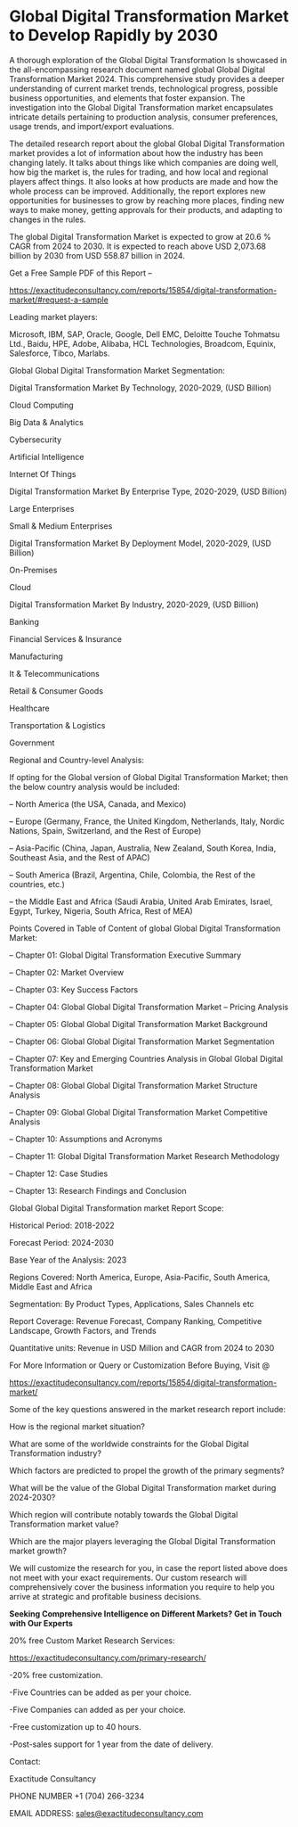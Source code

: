 # Global Digital Transformation Market to Develop Rapidly by 2030

A thorough exploration of the Global Digital Transformation Is showcased  in the all-encompassing research document named global Global Digital Transformation Market 2024. This comprehensive study provides a deeper understanding of current market trends, technological progress, possible business opportunities, and elements that foster expansion. The investigation into the Global Digital Transformation market encapsulates intricate details pertaining to production analysis, consumer preferences, usage trends, and import/export evaluations.

The detailed research report about the global Global Digital Transformation market provides a lot of information about how the industry has been changing lately. It talks about things like which companies are doing well, how big the market is, the rules for trading, and how local and regional players affect things. It also looks at how products are made and how the whole process can be improved. Additionally, the report explores new opportunities for businesses to grow by reaching more places, finding new ways to make money, getting approvals for their products, and adapting to changes in the rules.

The global Digital Transformation Market is expected to grow at 20.6 % CAGR from 2024 to 2030. It is expected to reach above USD 2,073.68 billion by 2030 from USD 558.87 billion in 2024.

Get a Free Sample PDF of this Report –

https://exactitudeconsultancy.com/reports/15854/digital-transformation-market/#request-a-sample

Leading market players:

Microsoft, IBM, SAP, Oracle, Google, Dell EMC, Deloitte Touche Tohmatsu Ltd., Baidu, HPE, Adobe, Alibaba, HCL Technologies, Broadcom, Equinix, Salesforce, Tibco, Marlabs.

Global Global Digital Transformation Market Segmentation:

Digital Transformation Market By Technology, 2020-2029, (USD Billion)

Cloud Computing

Big Data & Analytics

Cybersecurity

Artificial Intelligence

Internet Of Things

Digital Transformation Market By Enterprise Type, 2020-2029, (USD Billion)

Large Enterprises

Small & Medium Enterprises

Digital Transformation Market By Deployment Model, 2020-2029, (USD Billion)

On-Premises

Cloud

Digital Transformation Market By Industry, 2020-2029, (USD Billion)

Banking

Financial Services & Insurance

Manufacturing

It & Telecommunications

Retail & Consumer Goods

Healthcare

Transportation & Logistics

Government

Regional and Country-level Analysis:

If opting for the Global version of Global Digital Transformation Market; then the below country analysis would be included:

– North America (the USA, Canada, and Mexico)

– Europe (Germany, France, the United Kingdom, Netherlands, Italy, Nordic Nations, Spain, Switzerland, and the Rest of Europe)

– Asia-Pacific (China, Japan, Australia, New Zealand, South Korea, India, Southeast Asia, and the Rest of APAC)

– South America (Brazil, Argentina, Chile, Colombia, the Rest of the countries, etc.)

– the Middle East and Africa (Saudi Arabia, United Arab Emirates, Israel, Egypt, Turkey, Nigeria, South Africa, Rest of MEA)

Points Covered in Table of Content of global Global Digital Transformation Market:

– Chapter 01:  Global Digital Transformation Executive Summary

– Chapter 02: Market Overview

– Chapter 03: Key Success Factors

– Chapter 04: Global Global Digital Transformation Market – Pricing Analysis

– Chapter 05: Global Global Digital Transformation Market Background

– Chapter 06: Global Global Digital Transformation Market Segmentation

– Chapter 07: Key and Emerging Countries Analysis in Global Global Digital Transformation Market

– Chapter 08: Global Global Digital Transformation Market Structure Analysis

– Chapter 09: Global Global Digital Transformation Market Competitive Analysis

– Chapter 10: Assumptions and Acronyms

– Chapter 11: Global Digital Transformation Market Research Methodology

– Chapter 12: Case Studies

– Chapter 13: Research Findings and Conclusion

Global Global Digital Transformation market Report Scope:

Historical Period: 2018-2022

Forecast Period: 2024-2030

Base Year of the Analysis: 2023

Regions Covered: North America, Europe, Asia-Pacific, South America, Middle East and Africa

Segmentation: By Product Types, Applications, Sales Channels etc

Report Coverage: Revenue Forecast, Company Ranking, Competitive Landscape, Growth Factors, and Trends

Quantitative units: Revenue in USD Million and CAGR from 2024 to 2030

For More Information or Query or Customization Before Buying, Visit @

https://exactitudeconsultancy.com/reports/15854/digital-transformation-market/

Some of the key questions answered in the market research report include:

How is the regional market situation?

What are some of the worldwide constraints for the Global Digital Transformation industry?

Which factors are predicted to propel the growth of the primary segments?

What will be the value of the Global Digital Transformation market during 2024-2030?

Which region will contribute notably towards the Global Digital Transformation market value?

Which are the major players leveraging the Global Digital Transformation market growth?

We will customize the research for you, in case the report listed above does not meet with your exact requirements. Our custom research will comprehensively cover the business information you require to help you arrive at strategic and profitable business decisions.

**Seeking Comprehensive Intelligence on Different Markets? Get in Touch with Our Experts**

20% free Custom Market Research Services:

https://exactitudeconsultancy.com/primary-research/

-20% free customization.

-Five Countries can be added as per your choice.

-Five Companies can added as per your choice.

-Free customization up to 40 hours.

-Post-sales support for 1 year from the date of delivery.

Contact:

Exactitude Consultancy

PHONE NUMBER +1 (704) 266-3234

EMAIL ADDRESS: sales@exactitudeconsultancy.com
